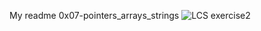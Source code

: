 My readme 0x07-pointers_arrays_strings
![LCS exercise2](https://user-images.githubusercontent.com/99292347/175784133-f42c84f1-5a97-482e-a5de-ab0c45e56a0a.png)
